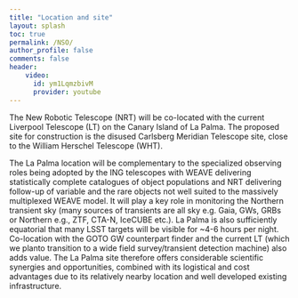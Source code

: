 ```yaml
---
title: "Location and site"
layout: splash
toc: true
permalink: /NSO/
author_profile: false
comments: false
header:
    video: 
      id: ym1LqmzbivM
      provider: youtube
---
```


The New Robotic Telescope (NRT) will be co-located with the current Liverpool Telescope (LT) on the Canary Island of La Palma. The proposed site for construction is the disused Carlsberg Meridian Telescope site, close to the William Herschel Telescope (WHT). 

The La Palma location will be complementary to the specialized observing roles being adopted by the ING telescopes with WEAVE delivering statistically complete catalogues of object populations and NRT delivering follow-up of variable and the rare objects not well suited to the massively multiplexed WEAVE model. It will play a key role in monitoring the Northern transient sky (many sources of transients are all sky e.g. Gaia, GWs, GRBs or Northern e.g., ZTF, CTA-N, IceCUBE etc.). La Palma is also sufficiently equatorial that many LSST targets will be visible for ~4-6 hours per night. Co-location with the GOTO GW counterpart finder and the current LT (which we planto transition to a wide field survey/transient detection machine) also adds value. The La Palma site therefore offers considerable scientific synergies and opportunities, combined with its logistical and cost advantages due to its relatively nearby location and well developed existing infrastructure.

